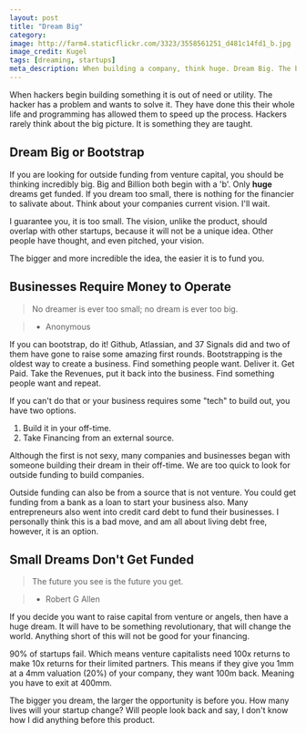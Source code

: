 ```yaml
---
layout: post
title: "Dream Big"
category:
image: http://farm4.staticflickr.com/3323/3558561251_d481c14fd1_b.jpg
image_credit: Kugel 
tags: [dreaming, startups]
meta_description: When building a company, think huge. Dream Big. The bigger the dream, the better the financing.
---
```


When hackers begin building something it is out of need or utility. The hacker has a problem and wants to solve it. They have done this their whole life and programming has allowed them to speed up the process. Hackers rarely think about the big picture. It is something they are taught.

Dream Big or Bootstrap
----------------------------------
If you are looking for outside funding from venture capital, you should be thinking incredibly big. Big and Billion both begin with a 'b'. Only __huge__ dreams get funded. If you dream too small, there is nothing for the financier to salivate about. Think about your companies current vision. I'll wait.

I guarantee you, it is too small. The vision, unlike the product, should overlap with other startups, because it will not be a unique idea. Other people have thought, and even pitched, your vision.

The bigger and more incredible the idea, the easier it is to fund you.

Businesses Require Money to Operate
-----------------------------------------------------
> No dreamer is ever too small; no dream is ever too big.

> * Anonymous

If you can bootstrap, do it! Github, Atlassian, and 37 Signals did and two of them have gone to raise some amazing first rounds. Bootstrapping is the oldest way to create a business. Find something people want. Deliver it. Get Paid. Take the Revenues, put it back into the business. Find something people want and repeat.

If you can't do that or your business requires some "tech" to build out, you have two options.

  1. Build it in your off-time.
  2. Take Financing from an external source.

Although the first is not sexy, many companies and businesses began with someone building their dream in their off-time. We are too quick to look for outside funding to build companies.

Outside funding can also be from a source that is not venture. You could get funding from a bank as a loan to start your business also. Many entrepreneurs also went into credit card debt to fund their businesses. I personally think this is a bad move, and am all about living debt free, however, it is an option.

Small Dreams Don't Get Funded
-----------------------------------------------
> The future you see is the future you get.

> * Robert G Allen

If you decide you want to raise capital from venture or angels, then have a huge dream. It will have to be something revolutionary, that will change the world. Anything short of this will not be good for your financing.

90% of startups fail. Which means venture capitalists need 100x returns to make 10x returns for their limited partners. This means if they give you 1mm at a 4mm valuation (20%) of your company, they want 100m back. Meaning you have to exit at 400mm.

The bigger you dream, the larger the opportunity is before you. How many lives will your startup change? Will people look back and say, I don't know how I did anything before this product.